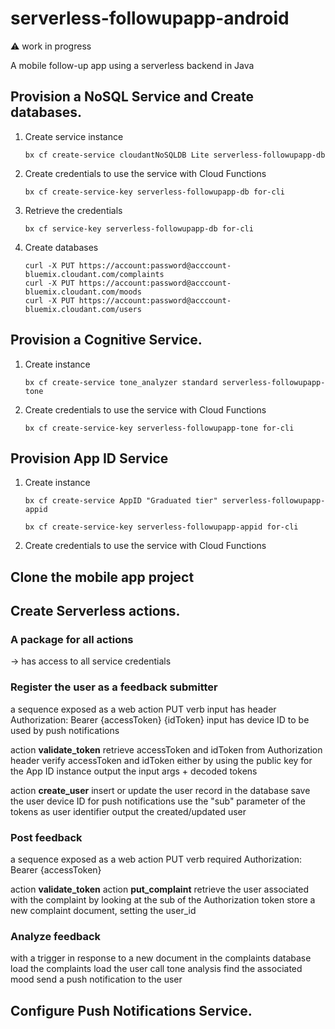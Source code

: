 # serverless-followupapp-android

:warning: work in progress

A mobile follow-up app using a serverless backend in Java


## Provision a NoSQL Service and Create databases.

1. Create service instance

   ```
   bx cf create-service cloudantNoSQLDB Lite serverless-followupapp-db
   ```

1. Create credentials to use the service with Cloud Functions

   ```
   bx cf create-service-key serverless-followupapp-db for-cli
   ```

1. Retrieve the credentials

   ```
   bx cf service-key serverless-followupapp-db for-cli
   ```

1. Create databases

   ```
   curl -X PUT https://account:password@acccount-bluemix.cloudant.com/complaints
   curl -X PUT https://account:password@acccount-bluemix.cloudant.com/moods
   curl -X PUT https://account:password@acccount-bluemix.cloudant.com/users
   ```

## Provision a Cognitive Service.

1. Create instance

   ```
   bx cf create-service tone_analyzer standard serverless-followupapp-tone
   ```

1. Create credentials to use the service with Cloud Functions

   ```
   bx cf create-service-key serverless-followupapp-tone for-cli
   ```

## Provision App ID Service

1. Create instance

   ```
   bx cf create-service AppID "Graduated tier" serverless-followupapp-appid
   ```

   ```
   bx cf create-service-key serverless-followupapp-appid for-cli
   ```

1. Create credentials to use the service with Cloud Functions

## Clone the mobile app project

## Create Serverless actions.

### A package for all actions

-> has access to all service credentials

### Register the user as a feedback submitter

a sequence exposed as a web action PUT verb
  input has header Authorization: Bearer {accessToken} {idToken}
  input has device ID to be used by push notifications

action **validate_token**
  retrieve accessToken and idToken from Authorization header
  verify accessToken and idToken either by using the public key for the App ID instance
  output the input args + decoded tokens

action **create_user**
  insert or update the user record in the database
  save the user device ID for push notifications
  use the "sub" parameter of the tokens as user identifier
  output the created/updated user

### Post feedback

a sequence exposed as a web action PUT verb
  required Authorization: Bearer {accessToken}

action **validate_token**
action **put_complaint**
  retrieve the user associated with the complaint by looking at the sub of the Authorization token
  store a new complaint document, setting the user_id

### Analyze feedback

with a trigger in response to a new document in the complaints database
  load the complaints
  load the user
  call tone analysis
  find the associated mood
  send a push notification to the user

## Configure Push Notifications Service.
